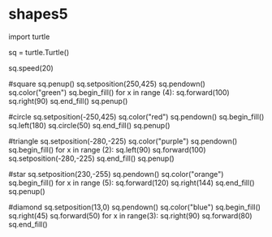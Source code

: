 # shapes5
import turtle 

sq = turtle.Turtle()

sq.speed(20)

#square
sq.penup()
sq.setposition(250,425)
sq.pendown()
sq.color("green")
sq.begin_fill()
for x in range (4):
  sq.forward(100)
  sq.right(90)
sq.end_fill()
sq.penup()

#circle
sq.setposition(-250,425)
sq.color("red")
sq.pendown()
sq.begin_fill()
sq.left(180)
sq.circle(50)
sq.end_fill()
sq.penup()

#triangle
sq.setposition(-280,-225)
sq.color("purple")
sq.pendown()
sq.begin_fill()
for x in range (2):
  sq.left(90)
  sq.forward(100)
sq.setposition(-280,-225)
sq.end_fill()
sq.penup()

#star
sq.setposition(230,-255)
sq.pendown()
sq.color("orange")
sq.begin_fill()
for x in range (5):
  sq.forward(120)
  sq.right(144)
sq.end_fill()
sq.penup()

#diamond
sq.setposition(13,0)
sq.pendown()
sq.color("blue")
sq.begin_fill()
sq.right(45)
sq.forward(50)
for x in range(3):
  sq.right(90)
  sq.forward(80)
sq.end_fill()


